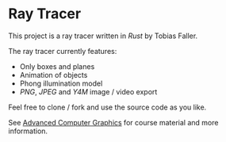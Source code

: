 Ray Tracer
==========

This project is a ray tracer written in *Rust* by Tobias Faller.

The ray tracer currently features:

 - Only boxes and planes
 - Animation of objects
 - Phong illumination model
 - *PNG*, *JPEG* and *Y4M* image / video export

Feel free to clone / fork and use the source code as you like.

See [Advanced Computer Graphics](https://cg.informatik.uni-freiburg.de/teaching.htm) for course material and more information.